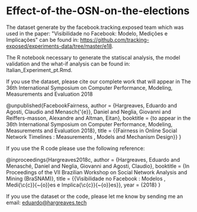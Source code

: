 # Effect-of-the-OSN-on-the-elections

The dataset generate by the facebook.tracking.exposed team which was used in the paper: "Visibilidade no Facebook: Modelo, Medições e Implicações" can be found in: 
https://github.com/tracking-exposed/experiments-data/tree/master/e18.

The R notebook necessary to generate the statiscal analysis, the model validation and the what-if analysis can be found in:
Italian_Experiment_pt.Rmd.

If you use the dataset, please cite our complete work that will appear in The 36th International Symposium on Computer Performance, 
Modeling, Measurements and Evaluation 2018

@unpublished{FacebookFairness,
author = {Hargreaves, Eduardo and Agosti, Claudio and Menasch{\'{e}}, Daniel and Neglia, Giovanni and Reiffers-masson, Alexandre and Altman, Eitan},
booktitle = {to appear in the 36th International Symposium on Computer Performance, Modeling, Measurements and Evaluation 2018},
title = {{Fairness in Online Social Network Timelines : Measurements , Models and Mechanism Design}}
}

If you use the R code please use the following reference:

@inproceedings{Hargreaves2018c,
author = {Hargreaves, Eduardo and Menasché, Daniel and Neglia, Giovanni and Agosti, Claudio},
booktitle = {In Proceedings of the VII Brazilian Workshop on Social Network Analysis and Mining (BraSNAM)},
title = {{Visibilidade no Facebook : Modelos , Medi{\c{c}}{\~{o}}es e Implica{\c{c}}{\~{o}}es}},
year = {2018}
}

If you use the dataset or the code, please let me know by sending me an email: eduardo@hargreaves.tech 
